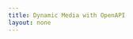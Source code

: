 ```yaml
---
title: Dynamic Media with OpenAPI
layout: none
--- 
```


<RedoclyAPIBlock src='https://api.redocly.com/registry/bundle/adobe-developers/AEM-assets-delivery/stable/openapi.yaml?branch=prod' typography='fontFamily: `"Source Sans Pro", sans-serif`' />
